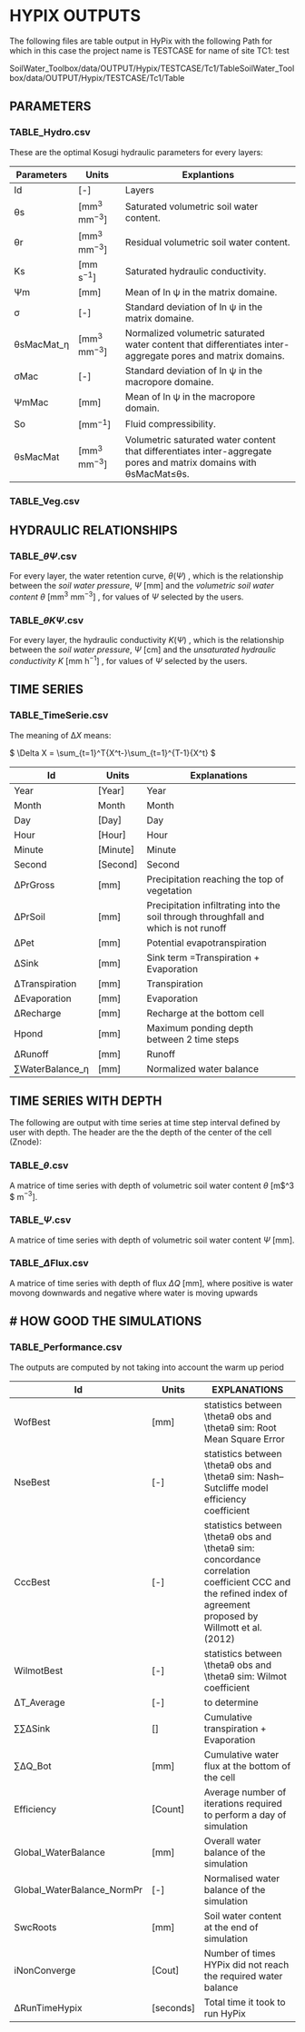 <script type="text/x-mathjax-config">
    MathJax.Hub.Config({
		     TeX: {
      equationNumbers: {
        autoNumber: "AMS"
      }
    },
      tex2jax: {
        skipTags: ['script', 'noscript', 'style', 'textarea', 'pre'],
        inlineMath: [['$','$']]
      }
    });
  </script>

<script id="MathJax-script" async src="https://cdn.mathjax.org/mathjax/latest/MathJax.js?config=TeX-MML-AM_CHTML"></script>

# HYPIX OUTPUTS

The following files are table output in HyPix with the following Path for which in this case the project name is TESTCASE for name of site TC1: test

SoilWater_Toolbox/data/OUTPUT/Hypix/TESTCASE/Tc1/TableSoilWater_Toolbox/data/OUTPUT/Hypix/TESTCASE/Tc1/Table

## PARAMETERS

### TABLE_Hydro.csv

These are the optimal Kosugi hydraulic parameters for every layers:

| Parameters    | Units                  | Explantions                                                                                                               |
| ------------- | ---------------------- | ------------------------------------------------------------------------------------------------------------------------- |
| Id            | [-]                    | Layers                                                                                                                    |
| θs           | [mm$^3$ mm$^{-3}$] | Saturated volumetric soil water content.                                                                                  |
| θr           | [mm$^3$ mm$^{-3}$] | Residual volumetric soil water content.                                                                                   |
| Ks            | [mm s$^{-1}$]        | Saturated hydraulic conductivity.                                                                                         |
| Ψm           | [mm]                   | Mean of ln ψ in the matrix domaine.                                                                                      |
| σ            | [-]                    | Standard deviation of ln ψ in the matrix domaine.                                                                        |
| θsMacMat\_ƞ | [mm$^3$ mm$^{-3}$] | Normalized volumetric saturated water content that differentiates inter-aggregate pores and matrix domains.               |
| σMac         | [-]                    | Standard deviation of ln ψ in the macropore domaine.                                                                     |
| ΨmMac        | [mm]                   | Mean of ln ψ in the macropore domain.                                                                                    |
| So            | \[mm$^{-1}$\]        | Fluid compressibility.                                                                                                    |
| θsMacMat     | [mm$^3$ mm$^{-3}$] | Volumetric saturated water content that differentiates inter-aggregate pores and matrix domains with θsMacMat$\le$θs. |

### TABLE_Veg.csv

## HYDRAULIC RELATIONSHIPS

### TABLE\_$\theta \Psi$.csv

For every layer, the water retention curve,  $\theta(\Psi)$ , which is the relationship between the *soil water pressure*, $\Psi$ [mm] and the *volumetric soil water content* *θ* [mm$^3$ mm$^{-3}$] , for  values of $\Psi$ selected by the users.

### TABLE\_$\theta K \Psi$.csv

For every layer, the hydraulic conductivity  $K(\Psi)$ , which is the relationship between the *soil water pressure*, $\Psi$ [cm] and the *unsaturated hydraulic conductivity* *K* [mm h$^{-1}$] , for  values of $\Psi$ selected by the users.

## TIME SERIES

### TABLE_TimeSerie.csv

The meaning of Δ*X* means:

$  \Delta X = \sum_{t=1}^T{X^t-}\sum_{t=1}^{T-1}{X^t} $

| Id                 | Units    | Explanations                                                                         |
| ------------------ | -------- | ------------------------------------------------------------------------------------ |
| Year               | [Year]   | Year                                                                                 |
| Month              | Month    | Month                                                                                |
| Day                | [Day]    | Day                                                                                  |
| Hour               | [Hour]   | Hour                                                                                 |
| Minute             | [Minute] | Minute                                                                               |
| Second             | [Second] | Second                                                                               |
| ΔPrGross          | [mm]     | Precipitation reaching the top of vegetation                                         |
| ΔPrSoil           | [mm]     | Precipitation infiltrating into the soil through throughfall and which is not runoff |
| ΔPet              | [mm]     | Potential evapotranspiration                                                         |
| ΔSink             | [mm]     | Sink term =Transpiration + Evaporation                                               |
| ΔTranspiration    | [mm]     | Transpiration                                                                        |
| ΔEvaporation      | [mm]     | Evaporation                                                                          |
| ΔRecharge         | [mm]     | Recharge at the bottom cell                                                          |
| Hpond              | [mm]     | Maximum ponding depth between 2 time steps                                           |
| ΔRunoff           | [mm]     | Runoff                                                                               |
| ∑WaterBalance\_η | [mm]     | Normalized water balance                                                             |

## TIME SERIES WITH DEPTH

The following are output with time series at time step interval defined by user with depth. The header are the the depth of the center of the cell (Znode):

### TABLE\_$\theta$.csv

A matrice of time series with depth of volumetric soil water content $\theta$ [m$^3 $ m$^{-3}$].

### TABLE\_$\Psi$.csv

A matrice of time series with depth of volumetric soil water content $\Psi$ [mm].

### TABLE\_$\Delta$Flux.csv

A matrice of time series with depth of flux $\Delta Q$ [mm], where positive is water movong downwards and negative where water is moving upwards

## # HOW GOOD THE SIMULATIONS

### TABLE_Performance.csv

The outputs are computed by not taking into account the warm up period

| Id                         |  Units     |  EXPLANATIONS                                                                                                                                                      |
| -------------------------- | ---------- | ------------------------------------------------------------------------------------------------------------------------------------------------------------------ |
| WofBest                    |  [mm]      |   statistics between \thetaθ obs and  \thetaθ sim: Root Mean Square Error                                                                                        |  |
| NseBest                    |  [-]       |   statistics between \thetaθ obs and  \thetaθ sim: Nash–Sutcliffe model efficiency coefficient                                                                  |  |
| CccBest                    |  [-]       |   statistics between \thetaθ obs and  \thetaθ sim: concordance correlation coefficient CCC and the refined index of agreement proposed by Willmott et al. (2012) |  |
| WilmotBest                 |  [-]       |  statistics between \thetaθ obs and  \thetaθ sim: Wilmot coefficient                                                                                             |  |
| ΔT_Average                |  [-]       |  to determine                                                                                                                                                      |  |
| ∑∑ΔSink                 |  []        |  Cumulative transpiration + Evaporation                                                                                                                            |  |
| ∑ΔQ_Bot                  |  [mm]      |  Cumulative water flux at the bottom of the cell                                                                                                                   |  |
| Efficiency                 |  [Count]   |  Average number of iterations required to perform a day of simulation                                                                                              |  |
| Global_WaterBalance        |  [mm]      |  Overall water balance of the simulation                                                                                                                           |  |
| Global_WaterBalance_NormPr |  [-]       |  Normalised water balance of the simulation                                                                                                                        |  |
| SwcRoots                   |  [mm]      |  Soil water content at the end of simulation                                                                                                                       |  |
| iNonConverge               |  [Cout]    |  Number of times HYPix did not reach the required water balance                                                                                                    |  |
| ΔRunTimeHypix             |  [seconds] |  Total time it took to run HyPix                                                                                                                                   |  |
